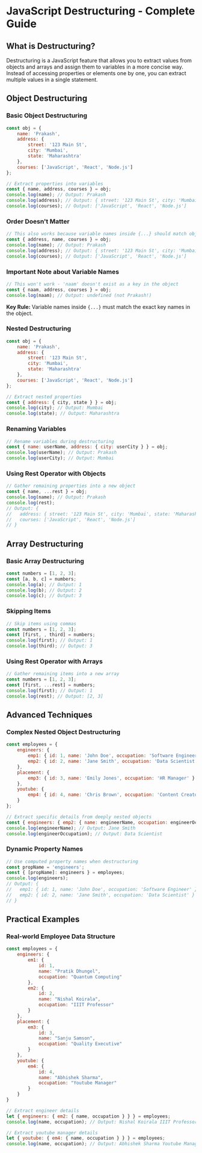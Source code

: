 # JavaScript Destructuring - Complete Guide



## What is Destructuring?

Destructuring is a JavaScript feature that allows you to extract values from objects and arrays and assign them to variables in a more concise way. Instead of accessing properties or elements one by one, you can extract multiple values in a single statement.

## Object Destructuring

### Basic Object Destructuring

```javascript
const obj = {
    name: 'Prakash',
    address: {
        street: '123 Main St',
        city: 'Mumbai',
        state: 'Maharashtra'
    },
    courses: ['JavaScript', 'React', 'Node.js']
};

// Extract properties into variables
const { name, address, courses } = obj;
console.log(name); // Output: Prakash
console.log(address); // Output: { street: '123 Main St', city: 'Mumbai', state: 'Maharashtra' }
console.log(courses); // Output: ['JavaScript', 'React', 'Node.js']
```

### Order Doesn't Matter

```javascript
// This also works because variable names inside {...} should match object keys
const { address, name, courses } = obj;
console.log(name); // Output: Prakash
console.log(address); // Output: { street: '123 Main St', city: 'Mumbai', state: 'Maharashtra' }
console.log(courses); // Output: ['JavaScript', 'React', 'Node.js']
```

### Important Note about Variable Names

```javascript
// This won't work - 'naam' doesn't exist as a key in the object
const { naam, address, courses } = obj;
console.log(naam); // Output: undefined (not Prakash!)
```

**Key Rule:** Variable names inside `{...}` must match the exact key names in the object.

### Nested Destructuring

```javascript
const obj = {
    name: 'Prakash',
    address: {
        street: '123 Main St',
        city: 'Mumbai',
        state: 'Maharashtra'
    },
    courses: ['JavaScript', 'React', 'Node.js']
};

// Extract nested properties
const { address: { city, state } } = obj;
console.log(city); // Output: Mumbai
console.log(state); // Output: Maharashtra
```

### Renaming Variables

```javascript
// Rename variables during destructuring
const { name: userName, address: { city: userCity } } = obj;
console.log(userName); // Output: Prakash
console.log(userCity); // Output: Mumbai
```

### Using Rest Operator with Objects

```javascript
// Gather remaining properties into a new object
const { name, ...rest } = obj;
console.log(name); // Output: Prakash
console.log(rest); 
// Output: { 
//   address: { street: '123 Main St', city: 'Mumbai', state: 'Maharashtra' }, 
//   courses: ['JavaScript', 'React', 'Node.js'] 
// }
```

## Array Destructuring

### Basic Array Destructuring

```javascript
const numbers = [1, 2, 3];
const [a, b, c] = numbers;
console.log(a); // Output: 1
console.log(b); // Output: 2
console.log(c); // Output: 3
```

### Skipping Items

```javascript
// Skip items using commas
const numbers = [1, 2, 3];
const [first, , third] = numbers;
console.log(first); // Output: 1
console.log(third); // Output: 3
```

### Using Rest Operator with Arrays

```javascript
// Gather remaining items into a new array
const numbers = [1, 2, 3];
const [first, ...rest] = numbers;
console.log(first); // Output: 1
console.log(rest); // Output: [2, 3]
```

## Advanced Techniques

### Complex Nested Object Destructuring

```javascript
const employees = {
    engineers: {
        emp1: { id: 1, name: 'John Doe', occupation: 'Software Engineer' },
        emp2: { id: 2, name: 'Jane Smith', occupation: 'Data Scientist' }
    },
    placement: {
        emp3: { id: 3, name: 'Emily Jones', occupation: 'HR Manager' }
    },
    youtube: {
        emp4: { id: 4, name: 'Chris Brown', occupation: 'Content Creator' }
    }
};

// Extract specific details from deeply nested objects
const { engineers: { emp2: { name: engineerName, occupation: engineerOccupation } } } = employees;
console.log(engineerName); // Output: Jane Smith
console.log(engineerOccupation); // Output: Data Scientist
```

### Dynamic Property Names

```javascript
// Use computed property names when destructuring
const propName = 'engineers';
const { [propName]: engineers } = employees;
console.log(engineers); 
// Output: { 
//   emp1: { id: 1, name: 'John Doe', occupation: 'Software Engineer' }, 
//   emp2: { id: 2, name: 'Jane Smith', occupation: 'Data Scientist' } 
// }
```

## Practical Examples

### Real-world Employee Data Structure

```javascript
const employees = {
    engineers: {
        em1: {
            id: 1,
            name: "Pratik Dhungel",
            occupation: "Quantum Computing"
        },
        em2: {
            id: 2,
            name: "Nishal Koirala",
            occupation: "IIIT Professor"
        }
    },
    placement: {
        em3: {
            id: 3,
            name: "Sanju Samson",
            occupation: "Quality Executive"
        }
    },
    youtube: {
        em4: {
            id: 4,
            name: "Abhishek Sharma",
            occupation: "Youtube Manager"
        }
    }
}

// Extract engineer details
let { engineers: { em2: { name, occupation } } } = employees;
console.log(name, occupation); // Output: Nishal Koirala IIIT Professor

// Extract youtube manager details
let { youtube: { em4: { name, occupation } } } = employees;
console.log(name, occupation); // Output: Abhishek Sharma Youtube Manager
```
